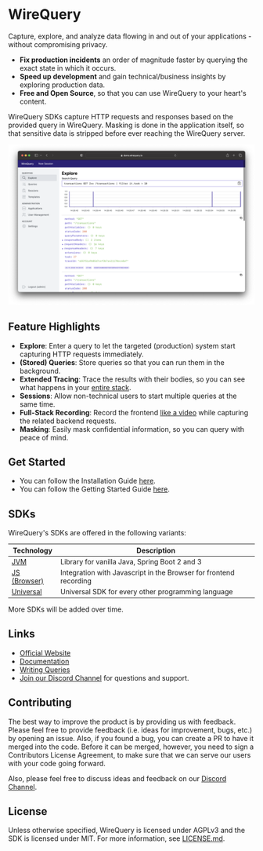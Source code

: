 # WireQuery

Capture, explore, and analyze data flowing in and out of your applications - without compromising privacy.

- **Fix production incidents** an order of magnitude faster by querying the exact state
  in which it occurs.
- **Speed up development** and gain technical/business insights by exploring production data.
- **Free and Open Source**, so that you can use WireQuery to your heart's content.

WireQuery SDKs capture HTTP requests and responses based on the provided query in WireQuery. Masking is done in the
application itself, so that sensitive data is stripped before ever reaching the WireQuery server.

![Screenshot](screenshot_1.png)

## Feature Highlights

- **Explore**: Enter a query to let the targeted (production) system start capturing HTTP requests immediately.
- **(Stored) Queries**: Store queries so that you can run them in the background.
- **Extended Tracing**: Trace the results with their bodies, so you can see what happens in your [entire stack](screenshot_3.png). 
- **Sessions**: Allow non-technical users to start multiple queries at the same time.
- **Full-Stack Recording**: Record the frontend [like a video](screenshot_2.png) while capturing the related backend requests.
- **Masking**: Easily mask confidential information, so you can query with peace of mind.
 
## Get Started

- You can follow the Installation Guide [here](docs/installation.md).
- You can follow the Getting Started Guide [here](docs/getting-started.md).

## SDKs

WireQuery's SDKs are offered in the following variants:

| Technology                  | Description                                                       |
|-----------------------------|-------------------------------------------------------------------|
| [JVM](/sdk/jvm)             | Library for vanilla Java, Spring Boot 2 and 3                     |
| [JS (Browser)](/sdk/js)     | Integration with Javascript in the Browser for frontend recording |
| [Universal](/sdk/universal) | Universal SDK for every other programming language                |                                                    |

More SDKs will be added over time.

## Links

- [Official Website](https://www.wirequery.io)
- [Documentation](https://www.wirequery.io/docs)
- [Writing Queries](/docs/writing-queries.md)
- [Join our Discord Channel](https://discord.gg/BfaMCtkZe2) for questions and support.

## Contributing

The best way to improve the product is by providing us with feedback. Please feel free to provide feedback (i.e. ideas
for improvement, bugs, etc.) by opening an issue. Also, if you found a bug, you can create a PR to have it merged into
the code. Before it can be merged, however, you need to sign a Contributors License Agreement, to make sure that we can
serve our users with your code going forward.

Also, please feel free to discuss ideas and feedback on our [Discord Channel](https://discord.gg/BfaMCtkZe2).

## License

Unless otherwise specified, WireQuery is licensed under AGPLv3 and the SDK is licensed under MIT. For more information,
see [LICENSE.md](LICENSE.md).
